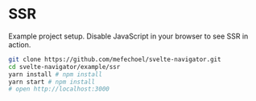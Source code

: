 # SSR

Example project setup. Disable JavaScript in your browser to see SSR in action.

```bash
git clone https://github.com/mefechoel/svelte-navigator.git
cd svelte-navigator/example/ssr
yarn install # npm install
yarn start # npm install
# open http://localhost:3000
```
